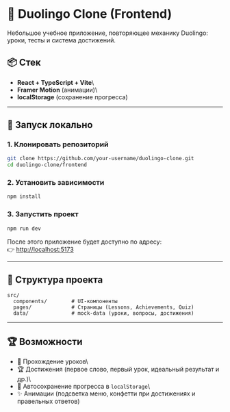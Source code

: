 # 🌱 Duolingo Clone (Frontend)

Небольшое учебное приложение, повторяющее механику Duolingo: уроки, тесты и система достижений.

## 📦 Стек

- **React + TypeScript + Vite**\
- **Framer Motion** (анимации)\
- **localStorage** (сохранение прогресса)

---

## 🚀 Запуск локально

### 1. Клонировать репозиторий

```bash
git clone https://github.com/your-username/duolingo-clone.git
cd duolingo-clone/frontend
```

### 2. Установить зависимости

```bash
npm install
```

### 3. Запустить проект

```bash
npm run dev
```

После этого приложение будет доступно по адресу:\
👉 <http://localhost:5173>

---

## 📂 Структура проекта

    src/
      components/        # UI-компоненты
      pages/             # Страницы (Lessons, Achievements, Quiz)
      data/              # mock-data (уроки, вопросы, достижения)

---

## 🏆 Возможности

- 📘 Прохождение уроков\
- 🏆 Достижения (первое слово, первый урок, идеальный результат и др.)\
- 💾 Автосохранение прогресса в `localStorage`\
- ✨ Анимации (подсветка меню, конфетти при достижениях и правельных ответов)
